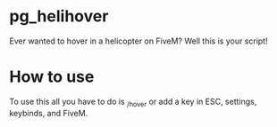 # pg_helihover
Ever wanted to hover in a helicopter on FiveM? Well this is your script!

# How to use
To use this all you have to do is <sub>/hover</sub> or add a key in ESC, settings, keybinds, and FiveM.

